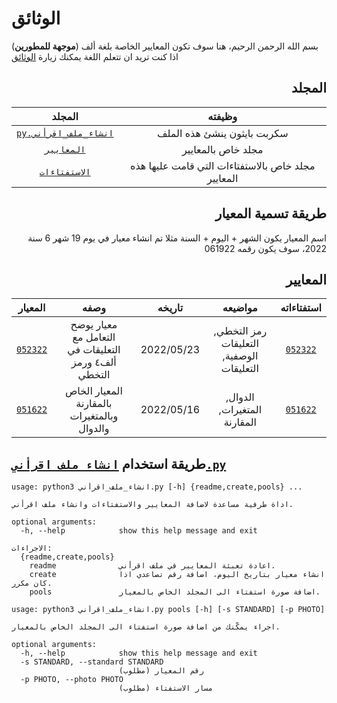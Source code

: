 # الوثائق
بسم الله الرحمن الرحيم، هنا سوف تكون المعايير الخاصة بلغة ألف (**موجهة للمطورين**) اذا كنت تريد ان تتعلم اللغة يمكنك زيارة [الوثائق](https://alifcommunity.github.io/docs/4/intro)

<div dir="rtl">

## المجلد
| وظيفته | المجلد |
|:---:|:---:|
|سكربت بايثون ينشئ هذه الملف|[`انشاء_ملف_اقرأني.py`]|
|مجلد خاص بالمعايير|  [`المعايير`] |
|مجلد خاص بالاستفتاءات التي قامت عليها هذه المعايير| [`الاستفتاءات`]  |


[`الاستفتاءات`]: %D8%A7%D9%84%D8%A7%D8%B3%D8%AA%D9%81%D8%AA%D8%A7%D8%A1%D8%A7%D8%AA/
[`المعايير`]: %D8%A7%D9%84%D9%85%D8%B9%D8%A7%D9%8A%D9%8A%D8%B1/


## طريقة تسمية المعيار
اسم المعيار يكون الشهر + اليوم + السنة
مثلا تم انشاء معيار في يوم 19 شهر 6 سنة 2022، سوف يكون رقمه 061922

## المعايير

|استفتاءاته| مواضيعه | تاريخه |وصفه |المعيار |
|:----:|:----:|:----:|:----:|:----:|
|[`052322`](./الاستفتاءات/052322)|رمز التخطي, التعليقات الوصفية, التعليقات|2022/05/23|معيار يوضح التعامل مع التعليقات في ألف٤ ورمز التخطي|[`052322`](./المعايير/052322.md)|
|[`051622`](./الاستفتاءات/051622)|الدوال, المتغيرات, المقارنة|2022/05/16|المعيار الخاص بالمقارنة وبالمتغيرات والدوال|[`051622`](./المعايير/051622.md)|


</div>

## طريقة استخدام [`انشاء_ملف_اقرأني.py`]
```
usage: python3 انشاء_ملف_اقرأني.py [-h] {readme,create,pools} ...

اداة طرفية مساعدة لاضافة المعايير والاستفتاءات وانشاء ملف اقرأني.

optional arguments:
  -h, --help            show this help message and exit

الاجراءات:
  {readme,create,pools}
    readme              اعادة تعبئة المعايير في ملف اقرأني.
    create              انشاء معيار بتاريخ اليوم، اضافة رقم تصاعدي اذا كان مكرر.
    pools               اضافة صورة استفتاء الى المجلد الخاص بالمعيار.
```

```
usage: python3 انشاء_ملف_اقرأني.py pools [-h] [-s STANDARD] [-p PHOTO]

اجراء يمكّنك من اضافة صورة استفتاء الى المجلد الخاص بالمعيار.

optional arguments:
  -h, --help            show this help message and exit
  -s STANDARD, --standard STANDARD
                        رقم المعيار (مطلوب)
  -p PHOTO, --photo PHOTO
                        مسار الاستفتاء (مطلوب)
```

[`انشاء_ملف_اقرأني.py`]: %D8%A7%D9%86%D8%B4%D8%A7%D8%A1_%D9%85%D9%84%D9%81_%D8%A7%D9%82%D8%B1%D8%A3%D9%86%D9%8A.py